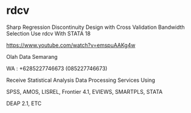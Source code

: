 # rdcv
Sharp Regression Discontinuity Design with Cross Validation Bandwidth Selection Use rdcv With STATA 18

https://www.youtube.com/watch?v=emspuAAKg4w

Olah Data Semarang

WA : +6285227746673 (085227746673)

Receive Statistical Analysis Data Processing Services Using

SPSS, AMOS, LISREL, Frontier 4.1, EVIEWS, SMARTPLS, STATA

DEAP 2.1, ETC
